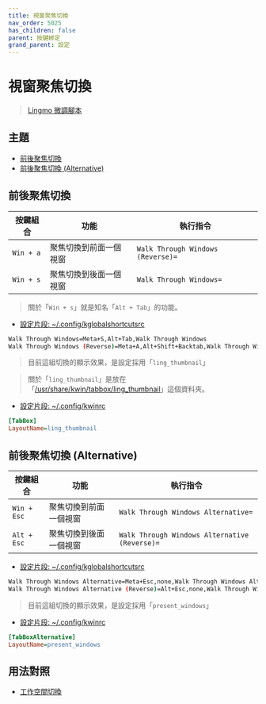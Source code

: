 ```yaml
---
title: 視窗聚焦切換
nav_order: 5025
has_children: false
parent: 按鍵綁定
grand_parent: 設定
---
```



# 視窗聚焦切換

> [Lingmo 微調腳本](https://github.com/samwhelp/lingmo-adjustment/tree/main/prototype/main/lingmo-config/locale/en_us/Lingmo-Dark)




## 主題

* [前後聚焦切換](#前後聚焦切換)
* [前後聚焦切換 (Alternative)](#前後聚焦切換-alternative)




## 前後聚焦切換

| 按鍵組合    | 功能                    | 執行指令                           |
| ----------- | ----------------------- | ---------------------------------- |
| `Win + a`   | 聚焦切換到前面一個視窗  | `Walk Through Windows (Reverse)=`  |
| `Win + s`   | 聚焦切換到後面一個視窗  | `Walk Through Windows=`            |


> 關於「`Win + s`」就是知名「`Alt + Tab`」的功能。


* [設定片段: ~/.config/kglobalshortcutsrc](https://github.com/samwhelp/lingmo-adjustment/blob/main/prototype/main/lingmo-config/locale/en_us/Lingmo-Dark/asset/overlay/etc/skel/.config/kglobalshortcutsrc#L111-L112)

``` sh
Walk Through Windows=Meta+S,Alt+Tab,Walk Through Windows
Walk Through Windows (Reverse)=Meta+A,Alt+Shift+Backtab,Walk Through Windows (Reverse)
```


> 目前這組切換的顯示效果，是設定採用「`ling_thumbnail`」

> 關於「`ling_thumbnail`」是放在「[/usr/share/kwin/tabbox/ling_thumbnail](https://github.com/LingmoOS/lingmo-kwin-plugins/tree/main/tabbox/ling_thumbnail)」這個資料夾。


* [設定片段: ~/.config/kwinrc](https://github.com/samwhelp/lingmo-adjustment/blob/main/prototype/main/lingmo-config/locale/en_us/Lingmo-Dark/asset/overlay/etc/skel/.config/kwinrc#L59-L60)

``` ini
[TabBox]
LayoutName=ling_thumbnail
```




## 前後聚焦切換 (Alternative)

| 按鍵組合     | 功能                    | 執行指令                                       |
| ------------ | ----------------------- | ---------------------------------------------- |
| `Win + Esc`  | 聚焦切換到前面一個視窗  | `Walk Through Windows Alternative=`            |
| `Alt + Esc`  | 聚焦切換到後面一個視窗  | `Walk Through Windows Alternative (Reverse)=`  |


* [設定片段: ~/.config/kglobalshortcutsrc](https://github.com/samwhelp/lingmo-adjustment/blob/main/prototype/main/lingmo-config/locale/en_us/Lingmo-Dark/asset/overlay/etc/skel/.config/kglobalshortcutsrc#L113-L114)

``` sh
Walk Through Windows Alternative=Meta+Esc,none,Walk Through Windows Alternative
Walk Through Windows Alternative (Reverse)=Alt+Esc,none,Walk Through Windows Alternative (Reverse)
```


> 目前這組切換的顯示效果，是設定採用「`present_windows`」


* [設定片段: ~/.config/kwinrc](https://github.com/samwhelp/lingmo-adjustment/blob/main/prototype/main/lingmo-config/locale/en_us/Lingmo-Dark/asset/overlay/etc/skel/.config/kwinrc#L62-L63)

``` ini
[TabBoxAlternative]
LayoutName=present_windows
```




## 用法對照

* [工作空間切換](https://samwhelp.github.io/note-about-lingmo/read/config/keybind/workspace-switch.html)
